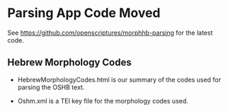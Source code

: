 # Parsing App Code Moved

See https://github.com/openscriptures/morphhb-parsing for the latest code.

## Hebrew Morphology Codes

-	HebrewMorphologyCodes.html is our summary of the codes used for parsing the OSHB text.

-	Oshm.xml is a TEI key file for the morphology codes used.
